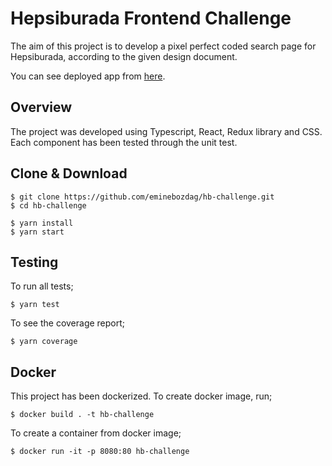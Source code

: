 # Hepsiburada Frontend Challenge

The aim of this project is to develop a pixel perfect coded search page for Hepsiburada, according to the given design document.

You can see deployed app from [here](https://hb-challenge.netlify.app/).

## Overview

The project was developed using Typescript, React, Redux library and CSS. <br/> Each component has been tested through the unit test.

## Clone & Download

```
$ git clone https://github.com/eminebozdag/hb-challenge.git
$ cd hb-challenge

$ yarn install
$ yarn start
```

## Testing

To run all tests;

```
$ yarn test
```

To see the coverage report;

```
$ yarn coverage
```

## Docker

This project has been dockerized. To create docker image, run;

```
$ docker build . -t hb-challenge
```

To create a container from docker image;

```
$ docker run -it -p 8080:80 hb-challenge
```
